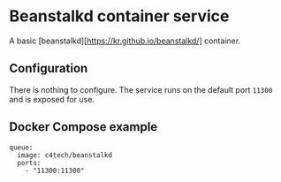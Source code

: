# Beanstalkd container service

A basic [beanstalkd][https://kr.github.io/beanstalkd/] container.


## Configuration

There is nothing to configure. The service runs on the default port `11300` and is exposed for use.


## Docker Compose example

```
queue:
  image: c4tech/beanstalkd
  ports:
    - "11300:11300"
```
